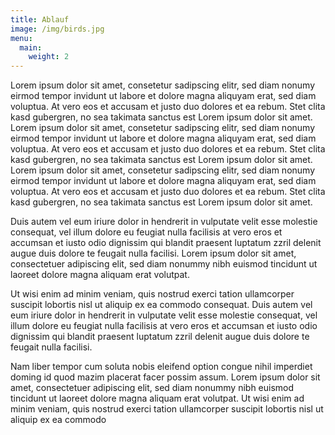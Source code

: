 ```yaml
---
title: Ablauf
image: /img/birds.jpg
menu:
  main:
    weight: 2
---
```

Lorem ipsum dolor sit amet, consetetur sadipscing elitr, sed diam nonumy eirmod tempor invidunt ut labore et dolore 
magna aliquyam erat, sed diam voluptua. At vero eos et accusam et justo duo dolores et ea rebum. Stet clita kasd 
gubergren, no sea takimata sanctus est Lorem ipsum dolor sit amet. Lorem ipsum dolor sit amet, consetetur sadipscing 
elitr, sed diam nonumy eirmod tempor invidunt ut labore et dolore magna aliquyam erat, sed diam voluptua. At vero eos et
accusam et justo duo dolores et ea rebum. Stet clita kasd gubergren, no sea takimata sanctus est Lorem ipsum dolor sit 
amet. Lorem ipsum dolor sit amet, consetetur sadipscing elitr, sed diam nonumy eirmod tempor invidunt ut labore et 
dolore magna aliquyam erat, sed diam voluptua. At vero eos et accusam et justo duo dolores et ea rebum. Stet clita kasd 
gubergren, no sea takimata sanctus est Lorem ipsum dolor sit amet.   

Duis autem vel eum iriure dolor in hendrerit in vulputate velit esse molestie consequat, vel illum dolore eu feugiat 
nulla facilisis at vero eros et accumsan et iusto odio dignissim qui blandit praesent luptatum zzril delenit augue duis 
dolore te feugait nulla facilisi. Lorem ipsum dolor sit amet, consectetuer adipiscing elit, sed diam nonummy nibh 
euismod tincidunt ut laoreet dolore magna aliquam erat volutpat.   

Ut wisi enim ad minim veniam, quis nostrud exerci tation ullamcorper suscipit lobortis nisl ut aliquip ex ea commodo 
consequat. Duis autem vel eum iriure dolor in hendrerit in vulputate velit esse molestie consequat, vel illum dolore eu 
feugiat nulla facilisis at vero eros et accumsan et iusto odio dignissim qui blandit praesent luptatum zzril delenit 
augue duis dolore te feugait nulla facilisi.   

Nam liber tempor cum soluta nobis eleifend option congue nihil imperdiet doming id quod mazim placerat facer possim 
assum. Lorem ipsum dolor sit amet, consectetuer adipiscing elit, sed diam nonummy nibh euismod tincidunt ut laoreet 
dolore magna aliquam erat volutpat. Ut wisi enim ad minim veniam, quis nostrud exerci tation ullamcorper suscipit 
lobortis nisl ut aliquip ex ea commodo
